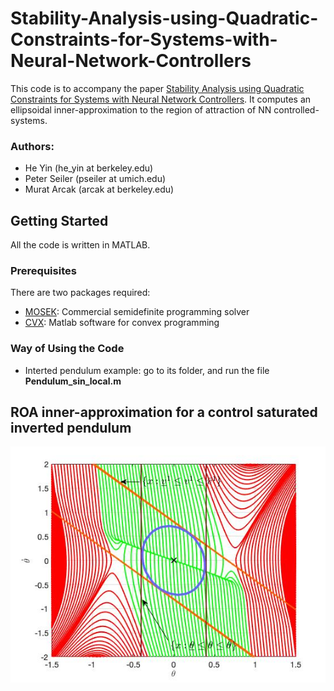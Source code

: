 # Stability-Analysis-using-Quadratic-Constraints-for-Systems-with-Neural-Network-Controllers
This code is to accompany the paper [Stability Analysis using Quadratic Constraints for Systems with Neural Network Controllers](https://arxiv.org/pdf/2006.07579.pdf). It computes an ellipsoidal inner-approximation to the region of attraction of NN controlled-systems.

### Authors:
* He Yin (he_yin at berkeley.edu)
* Peter Seiler (pseiler at umich.edu)
* Murat Arcak (arcak at berkeley.edu)

## Getting Started
All the code is written in MATLAB.

### Prerequisites
There are two packages required:
* [MOSEK](https://www.mosek.com/): Commercial semidefinite programming solver
* [CVX](http://cvxr.com/cvx/): Matlab software for convex programming

### Way of Using the Code
* Interted pendulum example: go to its folder, and run the file **Pendulum_sin_local.m**

## ROA inner-approximation for a control saturated inverted pendulum
![pendulum](Inverted_Pendulum_control_saturation/pendulum_saturation.jpg)